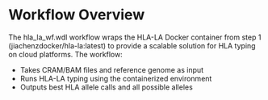 # Workflow Overview

The hla_la_wf.wdl workflow wraps the HLA-LA Docker container from step 1 (jiachenzdocker/hla-la:latest) to provide a scalable solution for HLA typing on cloud platforms. The workflow:

- Takes CRAM/BAM files and reference genome as input
- Runs HLA-LA typing using the containerized environment
- Outputs best HLA allele calls and all possible alleles
